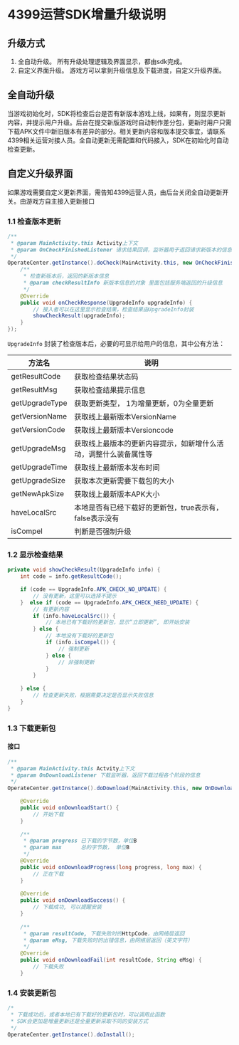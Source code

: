 # 4399运营SDK增量升级说明
## 升级方式

1. 全自动升级。 所有升级处理逻辑及界面显示，都由sdk完成。
2. 自定义界面升级。 游戏方可以拿到升级信息及下载进度，自定义升级界面。

## 全自动升级
当游戏初始化时，SDK将检查后台是否有新版本游戏上线，如果有，则显示更新内容，并提示用户升级。后台在提交新版游戏时自动制作差分包，更新时用户只需下载APK文件中新旧版本有差异的部分。相关更新内容和版本提交事宜，请联系4399相关运营对接人员。全自动更新无需配置和代码接入，SDK在初始化时自动检查更新。

## 自定义升级界面
如果游戏需要自定义更新界面，需告知4399运营人员，由后台关闭全自动更新开关。由游戏方自主接入更新接口  

### 1.1 检查版本更新
```java
/**
 * @param MainActivity.this Activity上下文
 * @param OnCheckFinishedListener 请求结果回调，监听器用于返回请求新版本的信息
 */
OperateCenter.getInstance().doCheck(MainActivity.this, new OnCheckFinishedListener() {
	/**
 	 * 检查新版本后，返回的新版本信息
 	 * @param checkResultInfo 新版本信息的对象 里面包括服务端返回的升级信息
 	 */
	@Override
	public void onCheckResponse(UpgradeInfo upgradeInfo) {
		// 接入者可以在这里显示检查结果，检查结果由UpgradeInfo封装
		showCheckResult(upgradeInfo);
	}
});
```

`UpgradeInfo` 封装了检查版本后，必要的可显示给用户的信息，其中公有方法：

| 方法名 | 说明 |
|-------|------|
|getResultCode	 |获取检查结果状态码
|getResultMsg    |获取检查结果提示信息|
|getUpgradeType  |获取更新类型， 1为增量更新，0为全量更新|
|getVersionName	 |获取线上最新版本VersionName|
|getVersionCode  |获取线上最新版本Versioncode|
|getUpgradeMsg	 |获取线上最版本的更新内容提示，如新增什么活动，调整什么装备属性等|
|getUpgradeTime  |获取线上最新版本发布时间|
|getUpgradeSize  |获取本次更新需要下载包的大小|
|getNewApkSize   |获取线上最新版本APK大小|
|haveLocalSrc    |本地是否有已经下载好的更新包，true表示有，false表示没有|
|isCompel        |判断是否强制升级|

### 1.2 显示检查结果
```java
private void showCheckResult(UpgradeInfo info) {
	int code = info.getResultCode();

	if (code == UpgradeInfo.APK_CHECK_NO_UPDATE) {
		// 没有更新，这里可以选择不提示
	}  else if (code == UpgradeInfo.APK_CHECK_NEED_UPDATE) {
		// 有更新内容
		if (info.haveLocalSrc()) {
			// 本地已有下载好的更新包，显示“立即更新”, 即开始安装
		} else {
			// 本地没有下载好的更新包
			if (info.isCompel()) {
				// 强制更新
			} else {
				// 非强制更新
			}
		}
	
	} else {
		// 检查更新失败，根据需要决定是否显示失败信息
	}
}
```

### 1.3 下载更新包
#### 接口
```java
/**
 * @param MainActivity.this Actvity上下文
 * @param OnDownloadListener 下载监听器，返回下载过程各个阶段的信息
 */
OperateCenter.getInstance().doDownload(MainActivity.this, new OnDownloadListener() {

	@Override
	public void onDownloadStart() {
		// 开始下载
	}
	
	/**
	 * @param progress 已下载的字节数，单位B
	 * @param max	   总的字节数， 单位B
	 */
	@Override
	public void onDownloadProgress(long progress, long max) {
		// 正在下载
	}
	
	@Override
	public void onDownloadSuccess() {
		// 下载成功, 可以提醒安装
	}
	
	/**
	 * @param resultCode, 下载失败时的HttpCode，由网络层返回
	 * @param eMsg, 下载失败时的出错信息，由网络层返回（英文字符）
	 */
	@Override
	public void onDownloadFail(int resultCode, String eMsg) {
		// 下载失败
	}
```
### 1.4 安装更新包
```java
/*
 * 下载成功后，或者本地已有下载好的更新包时，可以调用此函数
 * SDK会更加是增量更新还是全量更新采取不同的安装方式
 */
OperateCenter.getInstance().doInstall();
```

